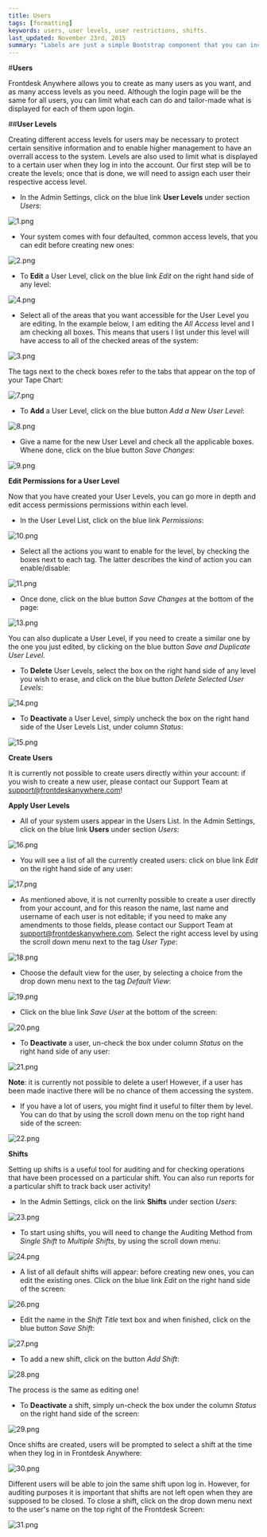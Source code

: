 ```yaml
---
title: Users
tags: [formatting]
keywords: users, user levels, user restrictions, shifts.
last_updated: November 23rd, 2015
summary: "Labels are just a simple Bootstrap component that you can include in your pages as needed. They represent one of many Bootstrap options you can include in your theme."
---
```


#**Users**

Frontdesk Anywhere allows you to create as many users as you want, and as many access levels as you need. Although the login page will be the same for all users, you can limit what each can do and tailor-made what is displayed for each of them upon login.

##**User Levels**  

Creating different access levels for users may be necessary to protect certain sensitive information and to enable higher management to have an overrall access to the system. Levels are also used to limit what is displayed to a certain user when they log in into the account. Our first step will be to create the levels; once that is done, we will need to assign each user their respective access level.

 - In the Admin Settings, click on the blue link **User Levels** under section _Users_:  
 
 ![1.png]({{site.baseurl}}/images/1.png)  
 
 - Your system comes with four defaulted, common access levels, that you can edit before creating new ones:
 
 ![2.png]({{site.baseurl}}/images/2.png)    
 
 - To **Edit** a User Level, click on the blue link _Edit_ on the right hand side of any level:  
 
 ![4.png]({{site.baseurl}}/images/4.png)  
 
 - Select all of the areas that you want accessible for the User Level you are editing. In the example below, I am editing the _All Access_ level and I am checking all boxes. This means that users I list under this level will have access to all of the checked areas of the system:  
 
 ![3.png]({{site.baseurl}}/images/3.png)  
 
The tags next to the check boxes refer to the tabs that appear on the top of your Tape Chart:  

![7.png]({{site.baseurl}}/images/7.png)  

 - To **Add** a User Level, click on the blue button _Add a New User Level_:  
 
 ![8.png]({{site.baseurl}}/images/8.png)  
 
 - Give a name for the new User Level and check all the applicable boxes. Whene done, click on the blue button _Save Changes_:  
 
 ![9.png]({{site.baseurl}}/images/9.png)  
 
 **Edit Permissions for a User Level**
 
 Now that you have created your User Levels, you can go more in depth and edit access permissions permissions within each level.
 
 - In the User Level List, click on the blue link _Permissions_:  
 
 ![10.png]({{site.baseurl}}/images/10.png)  
 
 - Select all the actions you want to enable for the level, by checking the boxes next to each tag. The latter describes the kind of action you can enable/disable:  
 
 ![11.png]({{site.baseurl}}/images/11.png)  
 
 - Once done, click on the blue button _Save Changes_ at the bottom of the page:  
 
 ![13.png]({{site.baseurl}}/images/13.png)  
 
 You can also duplicate a User Level, if you need to create a similar one by the one you just edited, by clicking on the blue button _Save and Duplicate User Level_.  
 
 - To **Delete** User Levels, select the box on the right hand side of any level you wish to erase, and click on the blue button _Delete Selected User Levels_:  
 
 ![14.png]({{site.baseurl}}/images/14.png)  
 
 - To **Deactivate** a User Level, simply uncheck the box on the right hand side of the User Levels List, under column _Status_:  
 
 ![15.png]({{site.baseurl}}/images/15.png)  
 
 
 **Create Users** 
 
 It is currently not possible to create users directly within your account: if you wish to create a new user, please contact our Support Team at support@frontdeskanywhere.com! 
 
 **Apply User Levels**  
 
 - All of your system users appear in the Users List. In the Admin Settings, click on the blue link **Users** under section _Users_:  
 
 ![16.png]({{site.baseurl}}/images/16.png) 

- You will see a list of all the currently created users: click on blue link _Edit_ on the right hand side of any user:  

![17.png]({{site.baseurl}}/images/17.png)  

- As mentioned above, it is not currenlty possible to create a user directly from your account, and for this reason the name, last name and username of each user is not editable; if you need to make any amendments to those fields, please contact our Support Team at support@frontdeskanywhere.com.
Select the right access level by using the scroll down menu next to the tag _User Type_:  

![18.png]({{site.baseurl}}/images/18.png)

- Choose the default view for the user, by selecting a choice from the drop down menu next to the tag _Default View_:  

![19.png]({{site.baseurl}}/images/19.png)  

- Click on the blue link _Save User_ at the bottom of the screen:  

![20.png]({{site.baseurl}}/images/20.png)  

- To **Deactivate** a user, un-check the box under column _Status_ on the right hand side of any user:  

![21.png]({{site.baseurl}}/images/21.png)

**Note**: it is currently not possible to delete a user! However, if a user has been made inactive there will be no chance of them accessing the system.

- If you have a lot of users, you might find it useful to filter them by level. You can do that by using the scroll down menu on the top right hand side of the screen:  

![22.png]({{site.baseurl}}/images/22.png)  


**Shifts**

Setting up shifts is a useful tool for auditing and for checking operations that have been processed on a particular shift. You can also run reports for a particular shift to track back user activity!   

 - In the Admin Settings, click on the link **Shifts** under section _Users_:  
 
 ![23.png]({{site.baseurl}}/images/23.png)

- To start using shifts, you will need to change the Auditing Method from _Single Shift_ to _Multiple Shifts_, by using the scroll down menu:  

![24.png]({{site.baseurl}}/images/24.png)  

- A list of all default shifts will appear: before creating new ones, you can edit the existing ones. Click on the blue link _Edit_ on the right hand side of the screen:  

![26.png]({{site.baseurl}}/images/26.png)  

- Edit the name in the _Shift Title_ text box and when finished, click on the blue button _Save Shift_:  

![27.png]({{site.baseurl}}/images/27.png)

- To add a new shift, click on the button _Add Shift_: 

![28.png]({{site.baseurl}}/images/28.png)  

The process is the same as editing one!  

- To **Deactivate** a shift, simply un-check the box under the column _Status_ on the right hand side of the screen:  

![29.png]({{site.baseurl}}/images/29.png)

Once shifts are created, users will be prompted to select a shift at the time when they log in in Frontdesk Anywhere:  

![30.png]({{site.baseurl}}/images/30.png)  

Different users will be able to join the same shift upon log in. However, for auditing purposes it is important that shifts are not left open when they are supposed to be closed.
To close a shift, click on the drop down menu next to the user's name on the top right of the Frontdesk Screen:  

![31.png]({{site.baseurl}}/images/31.png)









 
 

 
